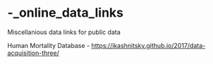 # -_online_data_links
Miscellanious data links for public data

Human Mortality Database - https://ikashnitsky.github.io/2017/data-acquisition-three/
